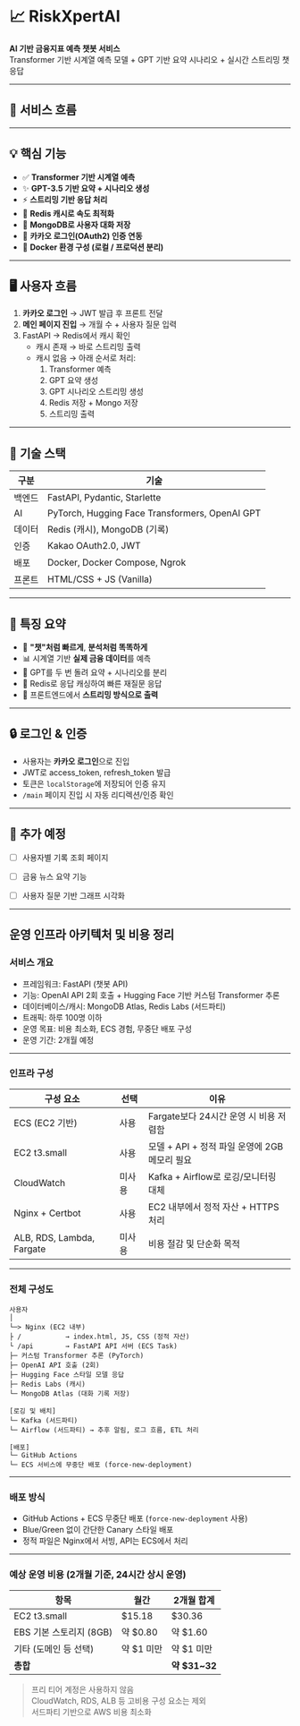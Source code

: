 # 📈 RiskXpertAI

**AI 기반 금융지표 예측 챗봇 서비스**  
Transformer 기반 시계열 예측 모델 + GPT 기반 요약 시나리오 + 실시간 스트리밍 챗 응답

---

## 🧠 서비스 흐름

---

## 💡 핵심 기능

- ✅ **Transformer 기반 시계열 예측**
- ✨ **GPT-3.5 기반 요약 + 시나리오 생성**
- ⚡ **스트리밍 기반 응답 처리**
- 🧠 **Redis 캐시로 속도 최적화**
- 💾 **MongoDB로 사용자 대화 저장**
- 🔐 **카카오 로그인(OAuth2) 인증 연동**
- 🐳 **Docker 환경 구성 (로컬 / 프로덕션 분리)**

---

## 🖥️ 사용자 흐름

1. **카카오 로그인** → JWT 발급 후 프론트 전달
2. **메인 페이지 진입** → 개월 수 + 사용자 질문 입력
3. FastAPI → Redis에서 캐시 확인  
   - 캐시 존재 → 바로 스트리밍 출력  
   - 캐시 없음 → 아래 순서로 처리:
     1. Transformer 예측
     2. GPT 요약 생성
     3. GPT 시나리오 스트리밍 생성
     4. Redis 저장 + Mongo 저장
     5. 스트리밍 출력

---

## 📌 기술 스택

| 구분 | 기술 |
|------|------|
| 백엔드 | FastAPI, Pydantic, Starlette |
| AI | PyTorch, Hugging Face Transformers, OpenAI GPT |
| 데이터 | Redis (캐시), MongoDB (기록) |
| 인증 | Kakao OAuth2.0, JWT |
| 배포 | Docker, Docker Compose, Ngrok |
| 프론트 | HTML/CSS + JS (Vanilla) |

---

## 🎉 특징 요약

- 🚀 **"챗"처럼 빠르게**, **분석처럼 똑똑하게**
- 📊 시계열 기반 **실제 금융 데이터**를 예측
- 🤖 GPT를 두 번 돌려 요약 + 시나리오를 분리
- 🔄 Redis로 응답 캐싱하여 빠른 재질문 응답
- 💬 프론트엔드에서 **스트리밍 방식으로 출력**

---

## 🔒 로그인 & 인증

- 사용자는 **카카오 로그인**으로 진입
- JWT로 access_token, refresh_token 발급
- 토큰은 `localStorage`에 저장되어 인증 유지
- `/main` 페이지 진입 시 자동 리디렉션/인증 확인

---

## 📌 추가 예정

- [ ] 사용자별 기록 조회 페이지
- [ ] 금융 뉴스 요약 기능
- [ ] 사용자 질문 기반 그래프 시각화


---

## 운영 인프라 아키텍처 및 비용 정리

### 서비스 개요
- 프레임워크: FastAPI (챗봇 API)
- 기능: OpenAI API 2회 호출 + Hugging Face 기반 커스텀 Transformer 추론
- 데이터베이스/캐시: MongoDB Atlas, Redis Labs (서드파티)
- 트래픽: 하루 100명 이하
- 운영 목표: 비용 최소화, ECS 경험, 무중단 배포 구성
- 운영 기간: 2개월 예정

---

### 인프라 구성

| 구성 요소 | 선택 | 이유 |
|-----------|------|------|
| ECS (EC2 기반) | 사용 | Fargate보다 24시간 운영 시 비용 저렴함 |
| EC2 t3.small | 사용 | 모델 + API + 정적 파일 운영에 2GB 메모리 필요 |
| CloudWatch | 미사용 | Kafka + Airflow로 로깅/모니터링 대체 |
| Nginx + Certbot | 사용 | EC2 내부에서 정적 자산 + HTTPS 처리 |
| ALB, RDS, Lambda, Fargate | 미사용 | 비용 절감 및 단순화 목적 |

---

### 전체 구성도
```
사용자
│
└─> Nginx (EC2 내부)
├ /           → index.html, JS, CSS (정적 자산)
└ /api        → FastAPI API 서버 (ECS Task)
├─ 커스텀 Transformer 추론 (PyTorch)
├─ OpenAI API 호출 (2회)
├─ Hugging Face 스타일 모델 응답
├─ Redis Labs (캐시)
└─ MongoDB Atlas (대화 기록 저장)

[로깅 및 배치]
└─ Kafka (서드파티)
└─ Airflow (서드파티) → 추후 알림, 로그 흐름, ETL 처리

[배포]
└─ GitHub Actions
└─ ECS 서비스에 무중단 배포 (force-new-deployment)
```

---

### 배포 방식

- GitHub Actions + ECS 무중단 배포 (`force-new-deployment` 사용)
- Blue/Green 없이 간단한 Canary 스타일 배포
- 정적 파일은 Nginx에서 서빙, API는 ECS에서 처리

---

### 예상 운영 비용 (2개월 기준, 24시간 상시 운영)

| 항목 | 월간 | 2개월 합계 |
|------|------|------------|
| EC2 t3.small | $15.18 | $30.36 |
| EBS 기본 스토리지 (8GB) | 약 $0.80 | 약 $1.60 |
| 기타 (도메인 등 선택) | 약 $1 미만 | 약 $1 미만 |
| **총합** |  | **약 $31~32** |

> 프리 티어 계정은 사용하지 않음  
> CloudWatch, RDS, ALB 등 고비용 구성 요소는 제외  
> 서드파티 기반으로 AWS 비용 최소화


